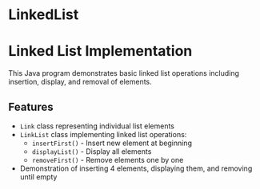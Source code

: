 # LinkedList
# Linked List Implementation

This Java program demonstrates basic linked list operations including insertion, display, and removal of elements.

## Features
- `Link` class representing individual list elements
- `LinkList` class implementing linked list operations:
  - `insertFirst()` - Insert new element at beginning
  - `displayList()` - Display all elements
  - `removeFirst()` - Remove elements one by one
- Demonstration of inserting 4 elements, displaying them, and removing until empty
